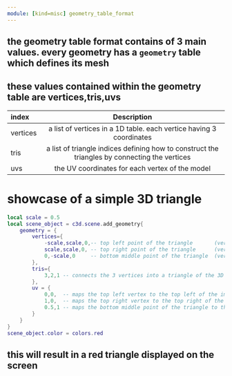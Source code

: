 ```yaml
---
module: [kind=misc] geometry_table_format
---
```


## the geometry table format contains of 3 main values. every geometry has a `geometry` table which defines its mesh
## these values contained within the geometry table are vertices,tris,uvs

| index | Description |
| :- | :-: |
| vertices | a list of vertices in a 1D table. each vertice having 3 coordinates |
| tris | a list of triangle indices defining how to construct the triangles by connecting the vertices |
| uvs | the UV coordinates for each vertex of the model |

##
#
# showcase of a simple 3D triangle
```lua
local scale = 0.5
local scene_object = c3d.scene.add_geometry{
    geometry = {
        vertices={
            -scale,scale,0,-- top left point of the triangle       (vertex 1)
            scale,scale,0, -- top right point of the triangle      (vertex 2)
            0,-scale,0     -- bottom middle point of the triangle  (vertex 3)
        },
        tris={
            3,2,1 -- connects the 3 vertices into a triangle of the 3D points in the correct winding order to not experience face culling issue
        },
        uv = {
            0,0,  -- maps the top left vertex to the top left of the image
            1,0,  -- maps the top right vertex to the top right of the image
            0.5,1 -- maps the bottom middle point of the triangle to the middle and bottom of the image
        }
    }
}
scene_object.color = colors.red
```
## this will result in a red triangle displayed on the screen